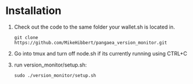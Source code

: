 # Installation

1) Check out the code to the same folder your wallet.sh is located in.
    ```
    git clone https://github.com/MikeHibbert/pangaea_version_monitor.git
    ```
    
2) Go into tmux and turn off node.sh if its currently running using CTRL+C

3) run version_monitor/setup.sh:
    ```
    sudo ./version_monitor/setup.sh
    ```
    
    